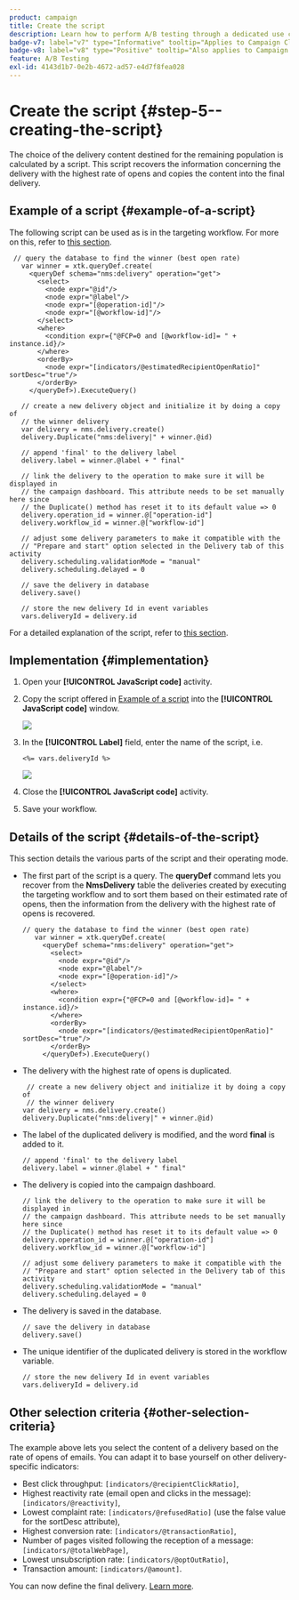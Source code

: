 ```yaml
---
product: campaign
title: Create the script
description: Learn how to perform A/B testing through a dedicated use case
badge-v7: label="v7" type="Informative" tooltip="Applies to Campaign Classic v7"
badge-v8: label="v8" type="Positive" tooltip="Also applies to Campaign v8"
feature: A/B Testing
exl-id: 4143d1b7-0e2b-4672-ad57-e4d7f8fea028
---
```

# Create the script {#step-5--creating-the-script}

 

The choice of the delivery content destined for the remaining population is calculated by a script. This script recovers the information concerning the delivery with the highest rate of opens and copies the content into the final delivery.

## Example of a script {#example-of-a-script}

The following script can be used as is in the targeting workflow. For more on this, refer to [this section](#implementation).

```
 // query the database to find the winner (best open rate)
   var winner = xtk.queryDef.create(
     <queryDef schema="nms:delivery" operation="get">
       <select>
         <node expr="@id"/>
         <node expr="@label"/>
         <node expr="[@operation-id]"/>
         <node expr="[@workflow-id]"/>
       </select>
       <where>
         <condition expr={"@FCP=0 and [@workflow-id]= " + instance.id}/>
       </where>
       <orderBy>
         <node expr="[indicators/@estimatedRecipientOpenRatio]" sortDesc="true"/>
       </orderBy>
     </queryDef>).ExecuteQuery()
   
   // create a new delivery object and initialize it by doing a copy of
   // the winner delivery
   var delivery = nms.delivery.create()
   delivery.Duplicate("nms:delivery|" + winner.@id)

   // append 'final' to the delivery label
   delivery.label = winner.@label + " final"

   // link the delivery to the operation to make sure it will be displayed in
   // the campaign dashboard. This attribute needs to be set manually here since 
   // the Duplicate() method has reset it to its default value => 0
   delivery.operation_id = winner.@["operation-id"]
   delivery.workflow_id = winner.@["workflow-id"]

   // adjust some delivery parameters to make it compatible with the 
   // "Prepare and start" option selected in the Delivery tab of this activity
   delivery.scheduling.validationMode = "manual"
   delivery.scheduling.delayed = 0
 
   // save the delivery in database
   delivery.save()
 
   // store the new delivery Id in event variables
   vars.deliveryId = delivery.id
```

For a detailed explanation of the script, refer to [this section](#details-of-the-script).

## Implementation {#implementation}

1. Open your **[!UICONTROL JavaScript code]** activity.
1. Copy the script offered in [Example of a script](#example-of-a-script) into the **[!UICONTROL JavaScript code]** window.

   ![](assets/use_case_abtesting_configscript_002.png)

1. In the **[!UICONTROL Label]** field, enter the name of the script, i.e.

   ```
   <%= vars.deliveryId %>
   ```

   ![](assets/use_case_abtesting_configscript_003.png)

1. Close the **[!UICONTROL JavaScript code]** activity.
1. Save your workflow.

## Details of the script {#details-of-the-script}

This section details the various parts of the script and their operating mode.

* The first part of the script is a query. The **queryDef** command lets you recover from the **NmsDelivery** table the deliveries created by executing the targeting workflow and to sort them based on their estimated rate of opens, then the information from the delivery with the highest rate of opens is recovered.

  ```
  // query the database to find the winner (best open rate)
     var winner = xtk.queryDef.create(
       <queryDef schema="nms:delivery" operation="get">
         <select>
           <node expr="@id"/>
           <node expr="@label"/>
           <node expr="[@operation-id]"/>
         </select>
         <where>
           <condition expr={"@FCP=0 and [@workflow-id]= " + instance.id}/>
         </where>
         <orderBy>
           <node expr="[indicators/@estimatedRecipientOpenRatio]" sortDesc="true"/>
         </orderBy>
       </queryDef>).ExecuteQuery()
  ```

* The delivery with the highest rate of opens is duplicated.

  ```
   // create a new delivery object and initialize it by doing a copy of
   // the winner delivery
  var delivery = nms.delivery.create()
  delivery.Duplicate("nms:delivery|" + winner.@id)
  ```

* The label of the duplicated delivery is modified, and the word **final** is added to it.

  ```
  // append 'final' to the delivery label
  delivery.label = winner.@label + " final"
  ```

* The delivery is copied into the campaign dashboard.

  ```
  // link the delivery to the operation to make sure it will be displayed in
  // the campaign dashboard. This attribute needs to be set manually here since 
  // the Duplicate() method has reset it to its default value => 0
  delivery.operation_id = winner.@["operation-id"]
  delivery.workflow_id = winner.@["workflow-id"]
  ```

  ```
  // adjust some delivery parameters to make it compatible with the 
  // "Prepare and start" option selected in the Delivery tab of this activity
  delivery.scheduling.validationMode = "manual"
  delivery.scheduling.delayed = 0
  ```

* The delivery is saved in the database.

  ```
  // save the delivery in database
  delivery.save()
  ```

* The unique identifier of the duplicated delivery is stored in the workflow variable.

  ```
  // store the new delivery Id in event variables
  vars.deliveryId = delivery.id
  ```

## Other selection criteria {#other-selection-criteria}

The example above lets you select the content of a delivery based on the rate of opens of emails. You can adapt it to base yourself on other delivery-specific indicators:

* Best click throughput: `[indicators/@recipientClickRatio]`,
* Highest reactivity rate (email open and clicks in the message): `[indicators/@reactivity]`,
* Lowest complaint rate: `[indicators/@refusedRatio]` (use the false value for the sortDesc attribute),
* Highest conversion rate: `[indicators/@transactionRatio]`,
* Number of pages visited following the reception of a message: `[indicators/@totalWebPage]`,
* Lowest unsubscription rate: `[indicators/@optOutRatio]`,
* Transaction amount: `[indicators/@amount]`.

You can now define the final delivery. [Learn more](a-b-testing-uc-final-delivery.md).
